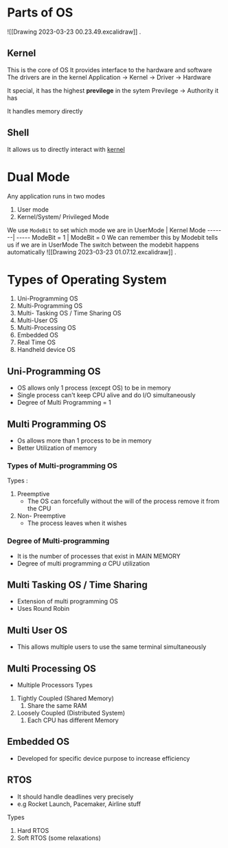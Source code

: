 # Parts of OS
![[Drawing 2023-03-23 00.23.49.excalidraw]]  .
## Kernel 
This is the core of OS
It provides interface to the hardware and software
	The drivers are in the kernel
	Application -> Kernel -> Driver -> Hardware

It special, it has the highest **previlege** in the sytem
Previlege -> Authority it has

It handles memory directly

## Shell 
It allows us to directly interact with [kernel]($) 

# Dual Mode
Any application runs in two modes
1. User mode 
2. Kernel/System/ Privileged Mode

We use `ModeBit` to set which mode we are in
UserMode | Kernel Mode
-------| -----
ModeBit = 1 | ModeBit = 0
We can remember this by Modebit tells us if we are in UserMode
The switch between the modebit happens automatically 
![[Drawing 2023-03-23 01.07.12.excalidraw]] .
# Types of Operating System
1. Uni-Programming OS
2. Multi-Programming OS
3. Multi- Tasking OS / Time Sharing OS
4. Multi-User OS
5. Multi-Processing OS
6. Embedded OS
7. Real Time OS
8. Handheld device OS

## Uni-Programming OS
- OS allows only 1 process (except OS) to be in memory
- Single process can't keep CPU alive and do I/O simultaneously 
-  Degree of Multi Programming  = 1 

## Multi Programming OS
- Os allows more than 1 process to be in memory 
- Better Utilization of memory

### Types of Multi-programming OS
Types :
1. Preemptive
	- The OS can forcefully without the will of the process remove it from the CPU
2. Non- Preemptive
	- The process leaves when it wishes

### Degree of Multi-programming
- It is the number of processes that exist in MAIN MEMORY
- Degree of multi programming $\alpha$ CPU utilization


## Multi Tasking OS / Time Sharing

- Extension of multi programming OS
- Uses Round Robin

## Multi User OS

- This allows multiple users to use the same terminal simultaneously

## Multi Processing OS
- Multiple Processors
Types
1. Tightly Coupled (Shared Memory)
	1. Share the same RAM
2. Loosely Coupled  (Distributed System)
	1. Each CPU has different Memory

## Embedded OS

- Developed for specific device purpose to increase efficiency 

## RTOS 

- It should handle deadlines very precisely 
- e.g Rocket Launch, Pacemaker, Airline stuff

Types 
1. Hard RTOS 
2. Soft RTOS (some relaxations)